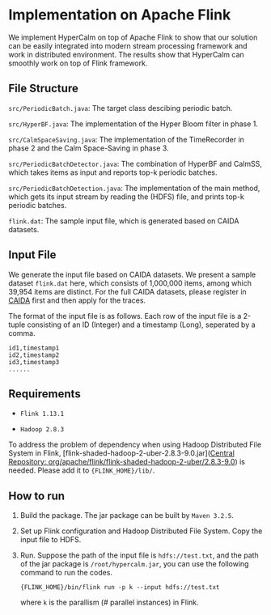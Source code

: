 # Implementation on Apache Flink

We implement HyperCalm on top of Apache Flink to show that our solution can be easily integrated into modern stream processing framework and work in distributed environment. The results show that HyperCalm can smoothly work on top of Flink framework. 

## File Structure

`src/PeriodicBatch.java`: The target class descibing periodic batch. 

`src/HyperBF.java`: The implementation of the Hyper Bloom filter in phase 1. 

`src/CalmSpaceSaving.java`: The implementation of the TimeRecorder in phase 2 and the Calm Space-Saving in phase 3.

`src/PeriodicBatchDetector.java`: The combination of HyperBF and CalmSS, which takes items as input and reports top-k periodic batches. 

`src/PeriodicBatchDetection.java`: The implementation of the main method, which gets its input stream by reading the (HDFS) file, and prints top-k periodic batches. 

`flink.dat`: The sample input file, which is generated based on CAIDA datasets. 

## Input File

We generate the input file based on CAIDA datasets. We present a sample dataset `flink.dat` here, which consists of 1,000,000 items, among which 39,954 items are distinct. For the full CAIDA datasets, please register in [CAIDA](http://www.caida.org/home/) first and then apply for the traces. 

The format of the input file is as follows. Each row of the input file is a 2-tuple consisting of an ID (Integer) and a timestamp (Long), seperated by a comma.

```
id1,timestamp1
id2,timestamp2
id3,timestamp3
......
```

## Requirements

- `Flink 1.13.1`

- `Hadoop 2.8.3`

To address the problem of dependency when using Hadoop Distributed File System in Flink, [flink-shaded-hadoop-2-uber-2.8.3-9.0.jar]([Central Repository: org/apache/flink/flink-shaded-hadoop-2-uber/2.8.3-9.0](https://repo.maven.apache.org/maven2/org/apache/flink/flink-shaded-hadoop-2-uber/2.8.3-9.0/)) is needed. Please add it to `{FLINK_HOME}/lib/`. 

## How to run

1. Build the package. The jar package can be built by `Maven 3.2.5`.

2. Set up Flink configuration and Hadoop Distributed File System. Copy the input file to HDFS.

3. Run. Suppose the path of the input file is `hdfs://test.txt`, and the path of the jar package is `/root/hypercalm.jar`, you can use the following command to run the codes. 

   ```shell
   {FLINK_HOME}/bin/flink run -p k --input hdfs://test.txt
   ```

   where `k` is the parallism (# parallel instances) in Flink.

   

